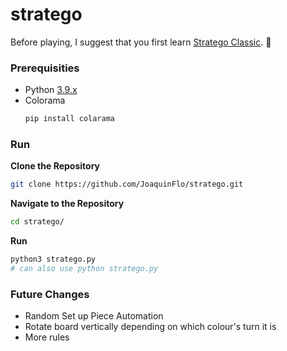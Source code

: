 # stratego
Before playing, I suggest that you first learn [Stratego Classic](https://www.playmonster.com/wp-content/uploads/2018/06/7471_Classic_English_Rules.pdf). :triangular_flag_on_post:

### Prerequisities
* Python [3.9.x](https://www.python.org/downloads/)
* Colorama
  ```sh
  pip install colarama
  ```
### Run
**Clone the Repository**
```sh
git clone https://github.com/JoaquinFlo/stratego.git
```
**Navigate to the Repository**
```sh
cd stratego/
```
**Run**
```sh
python3 stratego.py
# can also use python stratego.py
```
### Future Changes
* Random Set up Piece Automation
* Rotate board vertically depending on which colour's turn it is
* More rules